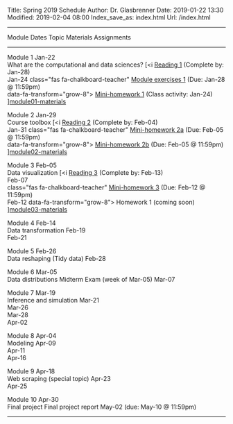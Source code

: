 Title: Spring 2019 Schedule
Author: Dr. Glasbrenner
Date: 2019-01-22 13:30
Modified: 2019-02-04 08:00
Index_save_as: index.html
Url: /index.html

------------------------------------------------------------------------------------------------------------------------------------------------------------------------------------
Module           Dates                Topic                                                         Materials                          Assignments
---------------- ---------------      --------------------------------------------------            ---------                          ---------------------------------------------
Module 1         Jan-22<br>           What are the computational and data sciences?                 [<i                                [Reading 1] (Complete by: Jan-28)<br>
                 Jan-24                                                                             class="fas fa-chalkboard-teacher"  [Module exercises 1] (Due: Jan-28 @ 11:59pm)<br>
                                                                                                    data-fa-transform="grow-8">        [Mini-homework 1] (Class activity: Jan-24)
                                                                                                    </i>][module01-materials]

Module 2         Jan-29<br>           Course toolbox                                                [<i                                [Reading 2] (Complete by: Feb-04)<br>
                 Jan-31                                                                             class="fas fa-chalkboard-teacher"  [Mini-homework 2a] (Due: Feb-05 @ 11:59pm)<br>
                                                                                                    data-fa-transform="grow-8">        [Mini-homework 2b] (Due: Feb-05 @ 11:59pm)
                                                                                                    </i>][module02-materials]

Module 3         Feb-05<br>           Data visualization                                            [<i                                [Reading 3] (Complete by: Feb-13)<br>
                 Feb-07<br>                                                                         class="fas fa-chalkboard-teacher"  [Mini-homework 3] (Due: Feb-12 @ 11:59pm)<br>
                 Feb-12                                                                             data-fa-transform="grow-8">        Homework 1 (coming soon)
                                                                                                    </i>][module03-materials]

Module 4         Feb-14<br>           Data transformation
                 Feb-19<br>
                 Feb-21

Module 5         Feb-26<br>           Data reshaping (Tidy data)
                 Feb-28

Module 6         Mar-05<br>           Data distributions                                                                               Midterm Exam (week of Mar-05)
                 Mar-07

Module 7         Mar-19<br>           Inference and simulation
                 Mar-21<br>
                 Mar-26<br>
                 Mar-28<br>
                 Apr-02

Module 8         Apr-04<br>           Modeling
                 Apr-09<br>
                 Apr-11<br>
                 Apr-16

Module 9         Apr-18<br>           Web scraping (special topic)
                 Apr-23<br>
                 Apr-25

Module 10        Apr-30<br>           Final project                                                                                    Final project report
                 May-02                                                                                                                (due: May-10 @ 11:59pm)

------------------------------------------------------------------------------------------------------------------------------------------------------------------------------------

[Reading 1]:          /assignments/reading01/
[Reading 2]:          /assignments/reading02/
[Reading 3]:          /assignments/reading03/
[Homework 1]:         #
[Mini-homework 1]:    /assignments/minihw01-can-twitter-predict-election-results/
[Mini-homework 2a]:   /assignments/minihw02a-rmarkdown-practice/
[Mini-homework 2b]:   /assignments/minihw02b-visualization-practice/
[Mini-homework 3]:    /assignments/minihw03-visualization-by-example/
[Module exercises 1]: /assignments/module-exercises01/
[module01-materials]: /materials/module01-materials/
[module02-materials]: /materials/module02-materials/
[module03-materials]: /materials/module03-materials/
